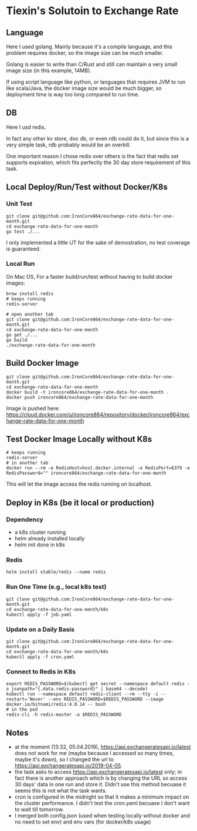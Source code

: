 # Tiexin's Solutoin to Exchange Rate

## Language

Here I used golang. Mainly because it's a compile language, and this problem requires docker, so the image size can be much smaller.

Golang is easier to write than C/Rust and still can maintain a very small image size (in this example, 14MB).

If using script language like python, or languages that requires JVM to run like scala/Java, the docker image size would be much bigger, so deployment time is way too long compared to run time.

## DB

Here I usd redis.

In fact any other kv store, doc db, or even rdb could do it, but since this is a very simple task, rdb probably would be an overkill.

One important reason I chose redis over others is the fact that redis set supports expiration, which fits perfectly the 30 day store requirement of this task.

## Local Deploy/Run/Test without Docker/K8s

### Unit Test

```
git clone git@github.com:IronCore864/exchange-rate-data-for-one-month.git
cd exchange-rate-data-for-one-month
go test ./...
```

I only implemented a little UT for the sake of demostration, no test coverage is guaranteed.

### Local Run

On Mac OS, For a faster build/run/test without having to build docker images:

```
brew install redis
# keeps running
redis-server

# open another tab
git clone git@github.com:IronCore864/exchange-rate-data-for-one-month.git
cd exchange-rate-data-for-one-month
go get ./...
go build
./exchange-rate-data-for-one-month
```

## Build Docker Image

```
git clone git@github.com:IronCore864/exchange-rate-data-for-one-month.git
cd exchange-rate-data-for-one-month
docker build -t ironcore864/exchange-rate-data-for-one-month .
docker push ironcore864/exchange-rate-data-for-one-month
```

Image is pushed here: https://cloud.docker.com/u/ironcore864/repository/docker/ironcore864/exchange-rate-data-for-one-month

## Test Docker Image Locally without K8s

```
# keeps running
redis-server
# in another tab
docker run --rm -e RedisHost=host.docker.internal -e RedisPort=6379 -e RedisPassword="" ironcore864/exchange-rate-data-for-one-month
```

This will let the image access the redis running on localhost.

## Deploy in K8s (be it local or production)

### Dependency

- a k8s cluster running
- helm already installed locally
- helm init done in k8s

### Redis

```
helm install stable/redis --name redis
```

### Run One Time (e.g., local k8s test)

```
git clone git@github.com:IronCore864/exchange-rate-data-for-one-month.git
cd exchange-rate-data-for-one-month/k8s
kubectl apply -f job.yaml
```

### Update on a Daily Basis

```
git clone git@github.com:IronCore864/exchange-rate-data-for-one-month.git
cd exchange-rate-data-for-one-month/k8s
kubectl apply -f cron.yaml
```

### Connect to Redis in K8s

```
export REDIS_PASSWORD=$(kubectl get secret --namespace default redis -o jsonpath="{.data.redis-password}" | base64 --decode)
kubectl run --namespace default redis-client --rm --tty -i --restart='Never' --env REDIS_PASSWORD=$REDIS_PASSWORD --image docker.io/bitnami/redis:4.0.14 -- bash
# in the pod
redis-cli -h redis-master -a $REDIS_PASSWORD
```

## Notes

- at the moment (13:32, 05.04.2019), https://api.exchangeratesapi.io/latest does not work for me (maybe because I accessed so many times, maybe it's down), so I changed the url to https://api.exchangeratesapi.io/2019-04-05.
- the task asks to access https://api.exchangeratesapi.io/latest only; in fact there is another approach which is by changing the URL so access 30 days' data in one run and store it. Didn't use this method becuase it seems this is not what the task wants.
- cron is configured in the midnight so that it makes a minimum impact on the cluster performance. I didn't test the cron.yaml becuase I don't want to wait till tomorrow.
- I merged both config.json (used when testing locally without docker and no need to set env) and env vars (for docker/k8s usage)

